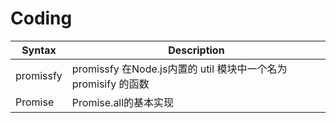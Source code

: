 # Coding
| Syntax      | Description |
| ----------- | ----------- |
| promissfy      | promissfy 在Node.js内置的 util 模块中一个名为 promisify 的函数       |
| Promise   | Promise.all的基本实现        |

